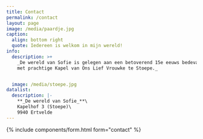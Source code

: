 ```yaml
---
title: Contact
permalink: /contact
layout: page
image: /media/paardje.jpg
caption:
  align: bottom right
  quote: Iedereen is welkom in mijn wereld!
info:
  description: >+
    _De wereld van Sofie is gelegen aan een betoverend 15e eeuws bedevaartsoord
    met prachtige Kapel van Ons Lief Vrouwke te Stoepe._


  image: /media/stoepe.jpg
datalist:
  description: |-
    **_De wereld van Sofie_**\
    Kapelhof 3 (Stoepe)\
    9940 Ertvelde
---
```

{% include components/form.html form="contact" %}
